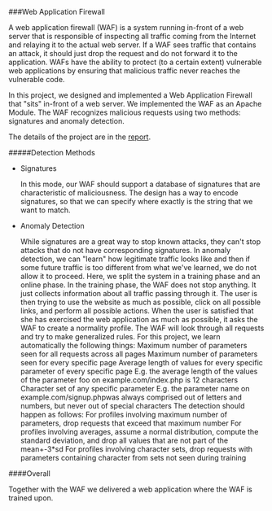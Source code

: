 ###Web Application Firewall

A web application firewall (WAF) is a system running in-front of a web server that is responsible of inspecting all traffic coming from the Internet and relaying it to the actual web server. If a WAF sees traffic that contains an attack, it should just drop the request and do not forward it to the application. WAFs have the ability to protect (to a certain extent) vulnerable web applications by ensuring that malicious traffic never reaches the vulnerable code.

In this project, we designed and implemented a Web Application Firewall that "sits" in-front of a web server. We implemented the WAF as an Apache Module. The WAF recognizes malicious requests using two methods: signatures and anomaly detection.

The details of the project are in the [report].

#####Detection Methods

*   Signatures

    In this mode, our WAF should support a database of signatures that are characteristic of maliciousness. The design has a way to encode signatures, so that we can specify where exactly is the string that we want to match.
    
*   Anomaly Detection

    While signatures are a great way to stop known attacks, they can't stop attacks that do not have corresponding signatures. In anomaly detection, we can "learn" how legitimate traffic looks like and then if some future traffic is too different from what we've learned, we do not allow it to proceed. Here, we split the system in a training phase and an online phase. In the training phase, the WAF does not stop anything. It just collects information about all traffic passing through it. The user is then trying to use the website as much as possible, click on all possible links, and perform all possible actions. When the user is satisfied that she has exercised the web application as much as possible, it asks the WAF to create a normality profile. The WAF will look through all requests and try to make generalized rules. For this project, we learn automatically the following things:
    Maximum number of parameters seen for all requests across all pages
    Maximum number of parameters seen for every specific page
    Average length of values for every specific parameter of every specific page
    E.g. the average length of the values of the parameter foo on example.com/index.php is 12 characters
    Character set of any specific parameter
    E.g. the parameter name on example.com/signup.phpwas always comprised out of letters and numbers, but never out of special characters
    The detection should happen as follows:
    For profiles involving maximum number of parameters, drop requests that exceed that maximum number
    For profiles involving averages, assume a normal distribution, compute the standard deviation, and drop all values that are not part of the mean+-3*sd
    For profiles involving character sets, drop requests with parameters containing character from sets not seen during training

####Overall

Together with the WAF we delivered a web application where the WAF is trained upon.

[report]:https://github.com/kaushikd49/waf/blob/master/NetSec%20Project%20Report.pdf
